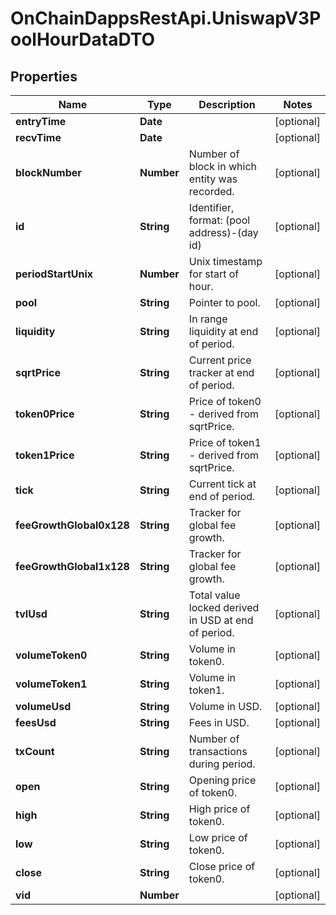 # OnChainDappsRestApi.UniswapV3PoolHourDataDTO

## Properties

Name | Type | Description | Notes
------------ | ------------- | ------------- | -------------
**entryTime** | **Date** |  | [optional] 
**recvTime** | **Date** |  | [optional] 
**blockNumber** | **Number** | Number of block in which entity was recorded. | [optional] 
**id** | **String** | Identifier, format: (pool address)-(day id) | [optional] 
**periodStartUnix** | **Number** | Unix timestamp for start of hour. | [optional] 
**pool** | **String** | Pointer to pool. | [optional] 
**liquidity** | **String** | In range liquidity at end of period. | [optional] 
**sqrtPrice** | **String** | Current price tracker at end of period. | [optional] 
**token0Price** | **String** | Price of token0 - derived from sqrtPrice. | [optional] 
**token1Price** | **String** | Price of token1 - derived from sqrtPrice. | [optional] 
**tick** | **String** | Current tick at end of period. | [optional] 
**feeGrowthGlobal0x128** | **String** | Tracker for global fee growth. | [optional] 
**feeGrowthGlobal1x128** | **String** | Tracker for global fee growth. | [optional] 
**tvlUsd** | **String** | Total value locked derived in USD at end of period. | [optional] 
**volumeToken0** | **String** | Volume in token0. | [optional] 
**volumeToken1** | **String** | Volume in token1. | [optional] 
**volumeUsd** | **String** | Volume in USD. | [optional] 
**feesUsd** | **String** | Fees in USD. | [optional] 
**txCount** | **String** | Number of transactions during period. | [optional] 
**open** | **String** | Opening price of token0. | [optional] 
**high** | **String** | High price of token0. | [optional] 
**low** | **String** | Low price of token0. | [optional] 
**close** | **String** | Close price of token0. | [optional] 
**vid** | **Number** |  | [optional] 


